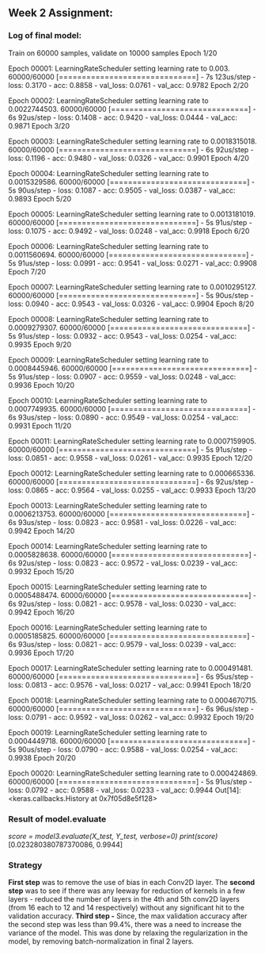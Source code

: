 ## Week 2 Assignment:

### Log of final model:

Train on 60000 samples, validate on 10000 samples
Epoch 1/20

Epoch 00001: LearningRateScheduler setting learning rate to 0.003.
60000/60000 [==============================] - 7s 123us/step - loss: 0.3170 - acc: 0.8858 - val_loss: 0.0761 - val_acc: 0.9782
Epoch 2/20

Epoch 00002: LearningRateScheduler setting learning rate to 0.0022744503.
60000/60000 [==============================] - 6s 92us/step - loss: 0.1408 - acc: 0.9420 - val_loss: 0.0444 - val_acc: 0.9871
Epoch 3/20

Epoch 00003: LearningRateScheduler setting learning rate to 0.0018315018.
60000/60000 [==============================] - 6s 92us/step - loss: 0.1196 - acc: 0.9480 - val_loss: 0.0326 - val_acc: 0.9901
Epoch 4/20

Epoch 00004: LearningRateScheduler setting learning rate to 0.0015329586.
60000/60000 [==============================] - 5s 90us/step - loss: 0.1087 - acc: 0.9505 - val_loss: 0.0387 - val_acc: 0.9893
Epoch 5/20

Epoch 00005: LearningRateScheduler setting learning rate to 0.0013181019.
60000/60000 [==============================] - 5s 91us/step - loss: 0.1075 - acc: 0.9492 - val_loss: 0.0248 - val_acc: 0.9918
Epoch 6/20

Epoch 00006: LearningRateScheduler setting learning rate to 0.0011560694.
60000/60000 [==============================] - 5s 91us/step - loss: 0.0991 - acc: 0.9541 - val_loss: 0.0271 - val_acc: 0.9908
Epoch 7/20

Epoch 00007: LearningRateScheduler setting learning rate to 0.0010295127.
60000/60000 [==============================] - 5s 90us/step - loss: 0.0940 - acc: 0.9543 - val_loss: 0.0326 - val_acc: 0.9904
Epoch 8/20

Epoch 00008: LearningRateScheduler setting learning rate to 0.0009279307.
60000/60000 [==============================] - 5s 91us/step - loss: 0.0932 - acc: 0.9543 - val_loss: 0.0254 - val_acc: 0.9935
Epoch 9/20

Epoch 00009: LearningRateScheduler setting learning rate to 0.0008445946.
60000/60000 [==============================] - 5s 91us/step - loss: 0.0907 - acc: 0.9559 - val_loss: 0.0248 - val_acc: 0.9936
Epoch 10/20

Epoch 00010: LearningRateScheduler setting learning rate to 0.0007749935.
60000/60000 [==============================] - 6s 93us/step - loss: 0.0890 - acc: 0.9549 - val_loss: 0.0254 - val_acc: 0.9931
Epoch 11/20

Epoch 00011: LearningRateScheduler setting learning rate to 0.0007159905.
60000/60000 [==============================] - 5s 91us/step - loss: 0.0851 - acc: 0.9558 - val_loss: 0.0261 - val_acc: 0.9935
Epoch 12/20

Epoch 00012: LearningRateScheduler setting learning rate to 0.000665336.
60000/60000 [==============================] - 6s 92us/step - loss: 0.0865 - acc: 0.9564 - val_loss: 0.0255 - val_acc: 0.9933
Epoch 13/20

Epoch 00013: LearningRateScheduler setting learning rate to 0.0006213753.
60000/60000 [==============================] - 6s 93us/step - loss: 0.0823 - acc: 0.9581 - val_loss: 0.0226 - val_acc: 0.9942
Epoch 14/20

Epoch 00014: LearningRateScheduler setting learning rate to 0.0005828638.
60000/60000 [==============================] - 6s 92us/step - loss: 0.0823 - acc: 0.9572 - val_loss: 0.0239 - val_acc: 0.9932
Epoch 15/20

Epoch 00015: LearningRateScheduler setting learning rate to 0.0005488474.
60000/60000 [==============================] - 6s 92us/step - loss: 0.0821 - acc: 0.9578 - val_loss: 0.0230 - val_acc: 0.9942
Epoch 16/20

Epoch 00016: LearningRateScheduler setting learning rate to 0.0005185825.
60000/60000 [==============================] - 6s 93us/step - loss: 0.0821 - acc: 0.9579 - val_loss: 0.0239 - val_acc: 0.9936
Epoch 17/20

Epoch 00017: LearningRateScheduler setting learning rate to 0.000491481.
60000/60000 [==============================] - 6s 95us/step - loss: 0.0813 - acc: 0.9576 - val_loss: 0.0217 - val_acc: 0.9941
Epoch 18/20

Epoch 00018: LearningRateScheduler setting learning rate to 0.0004670715.
60000/60000 [==============================] - 6s 96us/step - loss: 0.0791 - acc: 0.9592 - val_loss: 0.0262 - val_acc: 0.9932
Epoch 19/20

Epoch 00019: LearningRateScheduler setting learning rate to 0.0004449718.
60000/60000 [==============================] - 5s 90us/step - loss: 0.0790 - acc: 0.9588 - val_loss: 0.0254 - val_acc: 0.9938
Epoch 20/20

Epoch 00020: LearningRateScheduler setting learning rate to 0.000424869.
60000/60000 [==============================] - 5s 91us/step - loss: 0.0792 - acc: 0.9588 - val_loss: 0.0233 - val_acc: 0.9944
Out[14]:
<keras.callbacks.History at 0x7f05d8e5f128>


### Result of model.evaluate

*score = model3.evaluate(X_test, Y_test, verbose=0)
print(score)*
[0.023280380787370086, 0.9944]


### Strategy

**First step** was to remove the use of bias in each Conv2D layer.
The **second step** was to see if there was any leeway for reduction of kernels in a few layers - reduced the number of layers in the 4th and 5th conv2D layers (from 16 each to 12 and 14 respectively) without any significant hit to the validation accuracy.
**Third step -** Since, the max validation accuracy after the second step was less than 99.4%, there was a need to increase the variance of the model. This was done by relaxing the regularization in the model, by removing batch-normalization in final 2 layers.
